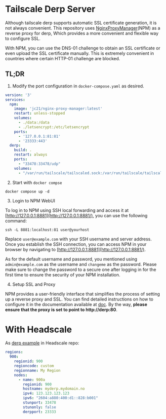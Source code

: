 # Tailscale Derp Server

Although tailscale derp supports automatic SSL certificate generation, it is not always convenient. This repository uses [NginxProxyManager](https://github.com/NginxProxyManager/nginx-proxy-manager)(NPM) as a reverse proxy for derp, Which provides a more convenient and flexible way to configure SSL.

With NPM, you can use the DNS-01 challenge to obtain an SSL certificate or even upload the SSL certificate manually. This is extremely convenient in countries where certain HTTP-01 challenge are blocked.

##  TL;DR

1. Modify the port configuration in `docker-compose.yaml` as desired.

  ```yaml
  version: '3'
  services:
    npm:
      image: 'jc21/nginx-proxy-manager:latest'
      restart: unless-stopped
      volumes:
        - ./data:/data
        - ./letsencrypt:/etc/letsencrypt
      ports:
        - '127.0.0.1:81:81'
        - '23333:443'
    derp:
      build: .
      restart: always
      ports:
        - "33478:33478/udp"
      volumes:
        - "/var/run/tailscale/tailscaled.sock:/var/run/tailscale/tailscaled.sock"
  ```

2. Start with `docker compse`

  ```shell
  docker compose up -d	
  ```

3. Login to NPM WebUI

To log in to NPM using SSH local forwarding and access it at [http://127.0.0.1:8881](http://127.0.0.1:8881/), you can use the following command:

 ```
 ssh -L 8881:localhost:81 user@yourhost
 ```

 Replace `user@example.com` with your SSH username and server address. Once you establish the SSH connection, you can access NPM in your browser by navigating to [http://127.0.0.1:8881](http://127.0.0.1:8881/).

 As for the default username and password, you mentioned using `admin@example.com` as the username and `changeme` as the password. Please make sure to change the password to a secure one after logging in for the first time to ensure the security of your NPM installation.

4. Setup SSL and Proxy

NPM provides a user-friendly interface that simplifies the process of setting up a reverse proxy and SSL. You can find detailed instructions on how to configure it in the documentation available at [doc](https://nginxproxymanager.com/guide/). By the way, **please ensure that the proxy is set to point to http://derp:80**.


# With Headscale

As [derp example](https://github.com/juanfont/headscale/blob/main/derp-example.yaml) in Headscale repo:

```yaml
regions:
  900:
    regionid: 900
    regioncode: custom
    regionname: My Region
    nodes:
      - name: 900a
        regionid: 900
        hostname: myderp.mydomain.no
        ipv4: 123.123.123.123
        ipv6: "2604:a880:400:d1::828:b001"
        stunport: 33478
        stunonly: false
        derpport: 23333
```
